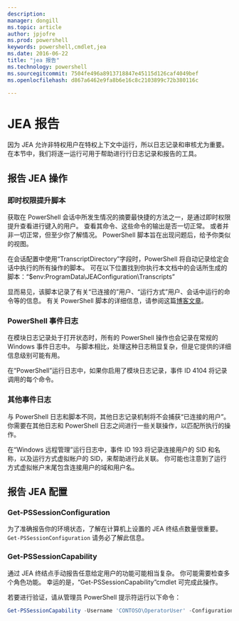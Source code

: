 ```yaml
---
description: 
manager: dongill
ms.topic: article
author: jpjofre
ms.prod: powershell
keywords: powershell,cmdlet,jea
ms.date: 2016-06-22
title: "jea 报告"
ms.technology: powershell
ms.sourcegitcommit: 7504fe496a8913718847e45115d126caf4049bef
ms.openlocfilehash: d867a6462e9fa8b6e16c8c2103899c72b380116c

---
```


# JEA 报告
因为 JEA 允许非特权用户在特权上下文中运行，所以日志记录和审核尤为重要。
在本节中，我们将逐一运行可用于帮助进行行日志记录和报告的工具。

## 报告 JEA 操作
### 即时权限提升脚本
获取在 PowerShell 会话中所发生情况的摘要最快捷的方法之一，是通过即时权限提升查看进行键入的用户。
查看其命令、这些命令的输出是否一切正常。
或者并非一切正常，但至少你了解情况。
PowerShell 脚本旨在出现问题后，给予你类似的视图。

在会话配置中使用“TranscriptDirectory”字段时，PowerShell 将自动记录给定会话中执行的所有操作的脚本。
可在以下位置找到你执行本文档中的会话所生成的脚本：“$env:ProgramData\JEAConfiguration\Transcripts”

显而易见，该脚本记录了有关“已连接的”用户、“运行方式”用户、会话中运行的命令等的信息。
有关 PowerShell 脚本的详细信息，请参阅这篇[博客文章](http://blogs.msdn.com/b/powershell/archive/2015/06/09/powershell-the-blue-team.aspx)。

### PowerShell 事件日志
在模块日志记录处于打开状态时，所有的 PowerShell 操作也会记录在常规的 Windows 事件日志中。
与脚本相比，处理这种日志稍显复杂，但是它提供的详细信息级别可能有用。

在“PowerShell”运行日志中，如果你启用了模块日志记录，事件 ID 4104 将记录调用的每个命令。

### 其他事件日志
与 PowerShell 日志和脚本不同，其他日志记录机制将不会捕获“已连接的用户”。
你需要在其他日志和 PowerShell 日志之间进行一些关联操作，以匹配所执行的操作。

在“Windows 远程管理”运行日志中，事件 ID 193 将记录连接用户的 SID 和名称，以及运行方式虚拟帐户的 SID，来帮助进行此关联。
你可能也注意到了运行方式虚拟帐户末尾包含连接用户的域和用户名。

## 报告 JEA 配置
### Get-PSSessionConfiguration
为了准确报告你的环境状态，了解在计算机上设置的 JEA 终结点数量很重要。
`Get-PSSessionConfiguration` 请务必了解此信息。

### Get-PSSessionCapability
通过 JEA 终结点手动报告任意给定用户的功能可能相当复杂。
你可能需要检查多个角色功能。
幸运的是，“Get-PSSessionCapability”cmdlet 可完成此操作。

若要进行验证，请从管理员 PowerShell 提示符运行以下命令：
```PowerShell
Get-PSSessionCapability -Username 'CONTOSO\OperatorUser' -ConfigurationName JEADemo
```




<!--HONumber=Jun16_HO4-->


